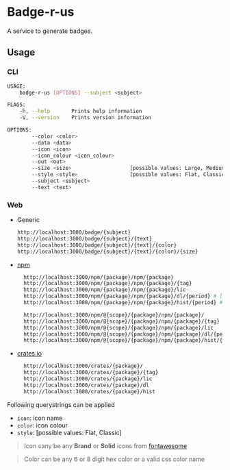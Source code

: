 # Badge-r-us

A service to generate badges.

## Usage

### CLI

```sh
USAGE:
    badge-r-us [OPTIONS] --subject <subject>

FLAGS:
    -h, --help       Prints help information
    -V, --version    Prints version information

OPTIONS:
        --color <color>
        --data <data>
        --icon <icon>
        --icon_colour <icon_colour>
        --out <out>
        --size <size>                   [possible values: Large, Medium, Small]
        --style <style>                 [possible values: Flat, Classic]
        --subject <subject>
        --text <text>
```

### Web

- Generic

  ```sh
  http://localhost:3000/badge/{subject}
  http://localhost:3000/badge/{subject}/{text}
  http://localhost:3000/badge/{subject}/{text}/{color}
  http://localhost:3000/badge/{subject}/{text}/{color}/{size}
  ```

- [npm](https://www.npmjs.com)

  ```sh
    http://localhost:3000/npm/{package}/npm/{package}
    http://localhost:3000/npm/{package}/npm/{package}/{tag}
    http://localhost:3000/npm/{package}/npm/{package}/lic
    http://localhost:3000/npm/{package}/npm/{package}/dl/{period} # [possible values: d, w, m, y]
    http://localhost:3000/npm/{package}/npm/{package}/hist/{period} # [possible values: d, w, m, y]

    http://localhost:3000/npm/@{scope}/{package}/npm/{package}/
    http://localhost:3000/npm/@{scope}/{package}/npm/{package}/{tag}
    http://localhost:3000/npm/@{scope}/{package}/npm/{package}/lic
    http://localhost:3000/npm/@{scope}/{package}/npm/{package}/dl/{period} # [possible values: d, w, m, y]
    http://localhost:3000/npm/@{scope}/{package}/npm/{package}/hist/{period} # [possible values: d, w, m, y]
  ```

- [crates.io](https://crates.io/)

  ```sh
    http://localhost:3000/crates/{package}/
    http://localhost:3000/crates/{package}/{tag}
    http://localhost:3000/crates/{package}/lic
    http://localhost:3000/crates/{package}/dl
    http://localhost:3000/crates/{package}/hist
  ```

Following querystrings can be applied

- `icon`: icon name
- `color`: icon colour
- `style`: [possible values: Flat, Classic]

> Icon cany be any **Brand** or **Solid** icons from [fontawesome](https://fontawesome.com/icons?d=gallery&s=brands,solid)

> Color can be any 6 or 8 digit hex color or a valid css color name
